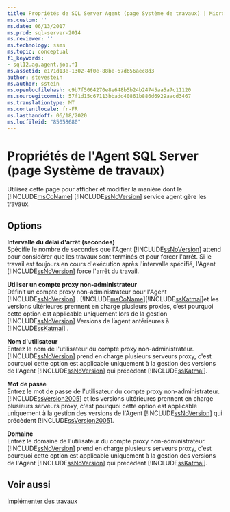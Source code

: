 ```yaml
---
title: Propriétés de SQL Server Agent (page Système de travaux) | Microsoft Docs
ms.custom: ''
ms.date: 06/13/2017
ms.prod: sql-server-2014
ms.reviewer: ''
ms.technology: ssms
ms.topic: conceptual
f1_keywords:
- sql12.ag.agent.job.f1
ms.assetid: e171d13e-1302-4f0e-88be-67d656aec8d3
author: stevestein
ms.author: sstein
ms.openlocfilehash: c9b7f5064270e8e648b5b24b24745aa5a7c11120
ms.sourcegitcommit: 57f1d15c67113bbadd40861b886d6929aacd3467
ms.translationtype: MT
ms.contentlocale: fr-FR
ms.lasthandoff: 06/18/2020
ms.locfileid: "85058680"
---
```

# <a name="sql-server-agent-properties-job-system-page"></a>Propriétés de l'Agent SQL Server (page Système de travaux)
  Utilisez cette page pour afficher et modifier la manière dont le [!INCLUDE[msCoName](../../includes/msconame-md.md)] [!INCLUDE[ssNoVersion](../../includes/ssnoversion-md.md)] service agent gère les travaux.  
  
## <a name="options"></a>Options  
 **Intervalle du délai d'arrêt (secondes)**  
 Spécifie le nombre de secondes que l'Agent [!INCLUDE[ssNoVersion](../../includes/ssnoversion-md.md)] attend pour considérer que les travaux sont terminés et pour forcer l'arrêt. Si le travail est toujours en cours d'exécution après l'intervalle spécifié, l'Agent [!INCLUDE[ssNoVersion](../../includes/ssnoversion-md.md)] force l'arrêt du travail.  
  
 **Utiliser un compte proxy non-administrateur**  
 Définit un compte proxy non-administrateur pour l'Agent [!INCLUDE[ssNoVersion](../../includes/ssnoversion-md.md)] . [!INCLUDE[msCoName](../../includes/msconame-md.md)][!INCLUDE[ssKatmai](../../includes/sskatmai-md.md)]et les versions ultérieures prennent en charge plusieurs proxies, c’est pourquoi cette option est applicable uniquement lors de la gestion [!INCLUDE[ssNoVersion](../../includes/ssnoversion-md.md)] Versions de l’agent antérieures à [!INCLUDE[ssKatmai](../../includes/sskatmai-md.md)] .  
  
 **Nom d'utilisateur**  
 Entrez le nom de l'utilisateur du compte proxy non-administrateur. [!INCLUDE[ssNoVersion](../../includes/ssnoversion-md.md)] prend en charge plusieurs serveurs proxy, c'est pourquoi cette option est applicable uniquement à la gestion des versions de l'Agent [!INCLUDE[ssNoVersion](../../includes/ssnoversion-md.md)] qui précèdent [!INCLUDE[ssKatmai](../../includes/sskatmai-md.md)].  
  
 **Mot de passe**  
 Entrez le mot de passe de l'utilisateur du compte proxy non-administrateur. [!INCLUDE[ssVersion2005](../../includes/ssversion2005-md.md)] et les versions ultérieures prennent en charge plusieurs serveurs proxy, c'est pourquoi cette option est applicable uniquement à la gestion des versions de l'Agent [!INCLUDE[ssNoVersion](../../includes/ssnoversion-md.md)] qui précèdent [!INCLUDE[ssVersion2005](../../includes/ssversion2005-md.md)].  
  
 **Domaine**  
 Entrez le domaine de l'utilisateur du compte proxy non-administrateur. [!INCLUDE[ssNoVersion](../../includes/ssnoversion-md.md)] prend en charge plusieurs serveurs proxy, c'est pourquoi cette option est applicable uniquement à la gestion des versions de l'Agent [!INCLUDE[ssNoVersion](../../includes/ssnoversion-md.md)] qui précèdent [!INCLUDE[ssKatmai](../../includes/sskatmai-md.md)].  
  
## <a name="see-also"></a>Voir aussi  
 [Implémenter des travaux](implement-jobs.md)  
  
  
